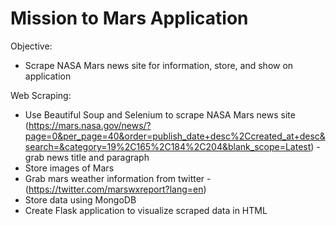 # Mission to Mars Application

Objective: 
  - Scrape NASA Mars news site for information, store, and show on application

Web Scraping:
  - Use Beautiful Soup and Selenium to scrape NASA Mars news site (https://mars.nasa.gov/news/?page=0&per_page=40&order=publish_date+desc%2Ccreated_at+desc&search=&category=19%2C165%2C184%2C204&blank_scope=Latest) - grab news title and paragraph
  - Store images of Mars
  - Grab mars weather information from twitter - (https://twitter.com/marswxreport?lang=en)
  - Store data using MongoDB
  - Create Flask application to visualize scraped data in HTML

